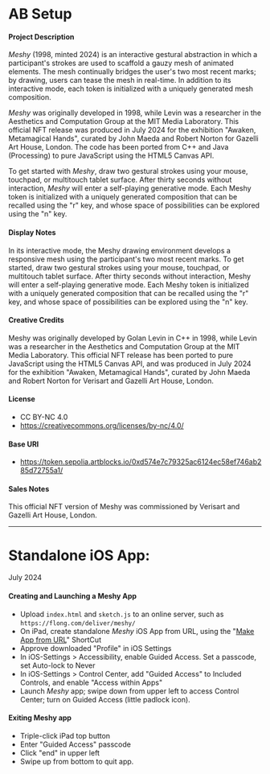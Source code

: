 # AB Setup 

#### Project Description

*Meshy* (1998, minted 2024) is an interactive gestural abstraction in which a participant's strokes are used to scaffold a gauzy mesh of animated elements. The mesh continually bridges the user's two most recent marks; by drawing, users can tease the mesh in real-time. In addition to its interactive mode, each token is initialized with a uniquely generated mesh composition.

*Meshy* was originally developed in 1998, while Levin was a researcher in the Aesthetics and Computation Group at the MIT Media Laboratory. This official NFT release was produced in July 2024 for the exhibition "Awaken, Metamagical Hands", curated by John Maeda and Robert Norton for Gazelli Art House, London. The code has been ported from C++ and Java (Processing) to pure JavaScript using the HTML5 Canvas API.

To get started with *Meshy*, draw two gestural strokes using your mouse, touchpad, or multitouch tablet surface. After thirty seconds without interaction, *Meshy* will enter a self-playing generative mode. Each Meshy token is initialized with a uniquely generated composition that can be recalled using the "r" key, and whose space of possibilities can be explored using the "n" key.

#### Display Notes

In its interactive mode, the Meshy drawing environment develops a responsive mesh using the participant's two most recent marks. To get started, draw two gestural strokes using your mouse, touchpad, or multitouch tablet surface. After thirty seconds without interaction, Meshy will enter a self-playing generative mode. Each Meshy token is initialized with a uniquely generated composition that can be recalled using the "r" key, and whose space of possibilities can be explored using the "n" key.

#### Creative Credits

Meshy was originally developed by Golan Levin in C++ in 1998, while Levin was a researcher in the Aesthetics and Computation Group at the MIT Media Laboratory. This official NFT release has been ported to pure JavaScript using the HTML5 Canvas API, and was produced in July 2024 for the exhibition "Awaken, Metamagical Hands", curated by John Maeda and Robert Norton for Verisart and Gazelli Art House, London.

#### License

* CC BY-NC 4.0
* https://creativecommons.org/licenses/by-nc/4.0/

#### Base URI

* https://token.sepolia.artblocks.io/0xd574e7c79325ac6124ec58ef746ab285d72755a1/

#### Sales Notes

This official NFT version of Meshy was commissioned by Verisart and Gazelli Art House, London.

---


# Standalone iOS App: 

July 2024

#### Creating and Launching a Meshy App

* Upload `index.html` and `sketch.js` to an online server, such as `https://flong.com/deliver/meshy/`
* On iPad, create standalone *Meshy* iOS App from URL, using the "[Make App from URL](https://www.icloud.com/shortcuts/d18b423ea42d47fbb82a03d07156c747)" ShortCut
* Approve downloaded "Profile" in iOS Settings
* In iOS-Settings > Accessibility, enable Guided Access. Set a passcode, set Auto-lock to Never
* In iOS-Settings > Control Center, add "Guided Access" to Included Controls, and enable "Access within Apps"
* Launch *Meshy* app; swipe down from upper left to access Control Center; turn on Guided Access (little padlock icon).

#### Exiting Meshy app

* Triple-click iPad top button
* Enter "Guided Access" passcode
* Click "end" in upper left
* Swipe up from bottom to quit app. 
